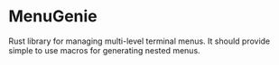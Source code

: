 # MenuGenie

Rust library for managing multi-level terminal menus. It should provide simple to use macros for generating nested menus.

